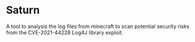 # Saturn
A tool to analysis the log files from minecraft to scan potential security risks from the CVE-2021-44228 Log4J library exploit. 
